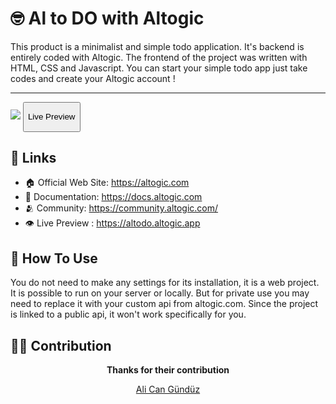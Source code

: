 # 🤓 Al to DO with Altogic
<p>
This product is a minimalist and simple todo application. It's backend is entirely coded with Altogic. The frontend of the project was written with HTML, CSS and Javascript. You can start your simple todo app just take codes and create your Altogic account !</p>

<hr>

<a href="https://altodo.altogic.app"><img src="https://i.hizliresim.com/ct1lmj4.png"></a>
<a href="https://altodo.altogic.app"><button><p align="center">Live Preview</p></button></a>
<br>

## 🔗 Links
* 🏠 Official Web Site: https://altogic.com
* 📜 Documentation: https://docs.altogic.com
* 🫂 Community: https://community.altogic.com/
* 👁️ Live Preview : https://altodo.altogic.app


## 🤔 How To Use
You do not need to make any settings for its installation, it is a web project. It is possible to run on your server or locally. But for private use you may need to replace it with your custom api from altogic.com. Since the project is linked to a public api, it won't work specifically for you.


## 💪🏻 Contribution 
<b> <p align="center">Thanks for their contribution</p></b>
<p align="center"><a href="https://github.com/alicangunduz">Ali Can Gündüz</a> </p>  
<br>
 
